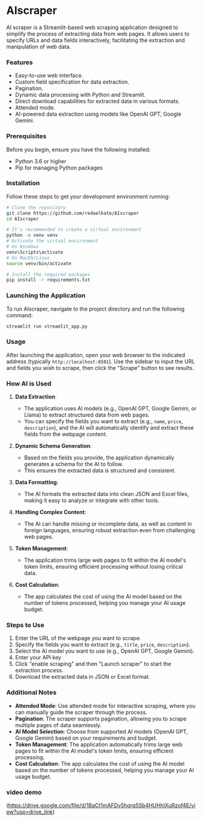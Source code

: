 # AIscraper

AI scraper is a Streamlit-based web scraping application designed to simplify the process of extracting data from web pages. It allows users to specify URLs and data fields interactively, facilitating the extraction and manipulation of web data.

### Features

- Easy-to-use web interface.
- Custom field specification for data extraction.
- Pagination.
- Dynamic data processing with Python and Streamlit.
- Direct download capabilities for extracted data in various formats.
- Attended mode.
- AI-powered data extraction using models like OpenAI GPT, Google Gemini.

### Prerequisites

Before you begin, ensure you have the following installed:
- Python 3.6 or higher
- Pip for managing Python packages

### Installation

Follow these steps to get your development environment running:

```bash
# Clone the repository
git clone https://github.com/redaelkate/AIscraper
cd AIscraper

# It's recommended to create a virtual environment
python -m venv venv
# Activate the virtual environment
# On Windows
venv\Scripts\activate
# On MacOS/Linux
source venv/bin/activate

# Install the required packages
pip install -r requirements.txt
```

### Launching the Application

To run AIscraper, navigate to the project directory and run the following command:

```bash
streamlit run streamlit_app.py
```

### Usage

After launching the application, open your web browser to the indicated address (typically `http://localhost:8501`). Use the sidebar to input the URL and fields you wish to scrape, then click the "Scrape" button to see results.

### How AI is Used

1. **Data Extraction**:
   * The application uses AI models (e.g., OpenAI GPT, Google Gemini, or Llama) to extract structured data from web pages.
   * You can specify the fields you want to extract (e.g., `name`, `price`, `description`), and the AI will automatically identify and extract these fields from the webpage content.

2. **Dynamic Schema Generation**:
   * Based on the fields you provide, the application dynamically generates a schema for the AI to follow.
   * This ensures the extracted data is structured and consistent.

3. **Data Formatting**:
   * The AI formats the extracted data into clean JSON and Excel files, making it easy to analyze or integrate with other tools.

4. **Handling Complex Content**:
   * The AI can handle missing or incomplete data, as well as content in foreign languages, ensuring robust extraction even from challenging web pages.

5. **Token Management**:
   * The application trims large web pages to fit within the AI model's token limits, ensuring efficient processing without losing critical data.

6. **Cost Calculation**:
   * The app calculates the cost of using the AI model based on the number of tokens processed, helping you manage your AI usage budget.

### Steps to Use

1. Enter the URL of the webpage you want to scrape.
2. Specify the fields you want to extract (e.g., `title`, `price`, `description`).
3. Select the AI model you want to use (e.g., OpenAI GPT, Google Gemini).
4. Enter your API key
5. Click "enable scraping" and then "Launch scraper" to start the extraction process.
6. Download the extracted data in JSON or Excel format.

### Additional Notes

* **Attended Mode**: Use attended mode for interactive scraping, where you can manually guide the scraper through the process.
* **Pagination**: The scraper supports pagination, allowing you to scrape multiple pages of data seamlessly.
* **AI Model Selection**: Choose from supported AI models (OpenAI GPT, Google Gemini) based on your requirements and budget.
* **Token Management**: The application automatically trims large web pages to fit within the AI model's token limits, ensuring efficient processing.
* **Cost Calculation**: The app calculates the cost of using the AI model based on the number of tokens processed, helping you manage your AI usage budget.




### video demo 
(https://drive.google.com/file/d/1BaCt1mAFDv5hqrq5Sb4HUHhlXuRzof4E/view?usp=drive_link)  
